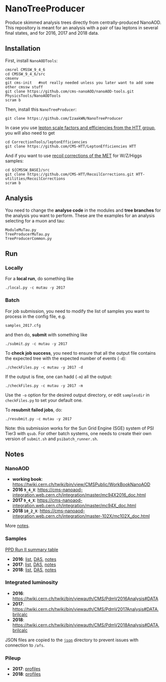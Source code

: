# NanoTreeProducer
Produce skimmed analysis trees directly from centrally-produced NanoAOD.
This repository is meant for an analysis with a pair of tau leptons in several final states, and for 2016, 2017 and 2018 data.


## Installation

First, install `NanoAODTools`:
```
cmsrel CMSSW_9_4_6
cd CMSSW_9_4_6/src
cmsenv
git cms-init   #not really needed unless you later want to add some other cmssw stuff
git clone https://github.com/cms-nanoAOD/nanoAOD-tools.git PhysicsTools/NanoAODTools
scram b
```

Then, install this `NanoTreeProducer`:
```
git clone https://github.com/IzaakWN/NanoTreeProducer
```

In case you use [lepton scale factors and efficiencies from the HTT group](https://github.com/CMS-HTT/LeptonEfficiencies), you will also need to get
```
cd CorrectionTools/leptonEfficiencies
git clone https://github.com/CMS-HTT/LeptonEfficiencies HTT
```

And if you want to use [recoil corrections of the MET](https://github.com/CMS-HTT/RecoilCorrections/blob/master/instructions.txt) for W/Z/Higgs samples:
```
cd ${CMSSW_BASE}/src
git clone https://github.com/CMS-HTT/RecoilCorrections.git HTT-utilities/RecoilCorrections 
scram b
```



## Analysis

You need to change the **analyse code** in the modules and **tree branches** for the analysis you want to perform.
These are the examples for an analysis selecting for a muon and tau:
```
ModuleMuTau.py
TreeProducerMuTau.py
TreeProducerCommon.py
```


## Run

### Locally
For a **local run**, do something like
```
./local.py -c mutau -y 2017
```


### Batch
For job submission, you need to modify the list of samples you want to process in the config file, e.g.
```
samples_2017.cfg
```
and then do, **submit** with something like
```
./submit.py -c mutau -y 2017
```
To **check job success**, you need to ensure that all the output file contains the expected tree with the expected number of events (`-d`):
```
./checkFiles.py -c mutau -y 2017 -d
```
If the output is fine, one can hadd (`-m`) all the output:
```
./checkFiles.py -c mutau -y 2017 -m
```
Use the `-o` option for the desired output directory, or edit `samplesdir` in `checkFiles.py` to set your default one.

To **resubmit failed jobs**, do:
```
./resubmit.py -c mutau -y 2017
```
Note: this submission works for the Sun Grid Engine (SGE) system of PSI Tier3 with `qsub`. For other batch systems, one needs to create their own version of `submit.sh` and `psibatch_runner.sh`.


## Notes

### NanoAOD

* **working book**: https://twiki.cern.ch/twiki/bin/view/CMSPublic/WorkBookNanoAOD
* **2016 `9_4_X`**: https://cms-nanoaod-integration.web.cern.ch/integration/master/mc94X2016_doc.html
* **2017 `9_4_X`**: https://cms-nanoaod-integration.web.cern.ch/integration/master/mc94X_doc.html
* **2018 `10_2_X`**: https://cms-nanoaod-integration.web.cern.ch/integration/master-102X/mc102X_doc.html

More [notes](https://www.evernote.com/l/Ac8PKYGpaJxJArj4eng5ed95_wvpzwSNTgc).

### Samples

[PPD Run II summary table](https://docs.google.com/presentation/d/1YTANRT_ZeL5VubnFq7lNGHKsiD7D3sDiOPNgXUYVI0I/edit#slide=id.g4dfd66f53d_1_7)
* **2016**: [list](https://github.com/IzaakWN/NanoTreeProducer/blob/master/samples_2016.cfg), [DAS](https://cmsweb.cern.ch/das/request?view=plain&limit=50&instance=prod%2Fglobal&input=dataset%3D%2F*%2FRunIISummer16NanoAODv4-PUMoriond17_Nano14Dec2018_102X_mcRun2_asymptotic*%2FNANOAODSIM), [notes](https://www.evernote.com/l/Ac9nVeF2tcdJI7R-is1KPT2Ukv7A260zNX0)
* **2017**: [list](https://github.com/IzaakWN/NanoTreeProducer/blob/master/samples_2017.cfg), [DAS](https://cmsweb.cern.ch/das/request?view=plain&limit=50&instance=prod%2Fglobal&input=dataset+dataset%3D%2F*%2F*94X*_realistic_v14*%2FNANOAOD*), [notes](https://www.evernote.com/l/Ac8WfL3Mzx1MrKdm1LfIOl-F-j7NeScPKxs)
* **2018**: [list](https://github.com/IzaakWN/NanoTreeProducer/blob/master/samples_2018.cfg), [DAS](https://cmsweb.cern.ch/das/request?view=plain&limit=50&instance=prod%2Fglobal&input=%2F*%2FRunIIAutumn18NanoAODv4-Nano14Dec2018*%2FNANOAODSIM), [notes](https://www.evernote.com/l/Ac9yyi7wtg9LaYgxOIz11jFyzLV0ztkemtE)

### Integrated luminosity

* **2016**: https://twiki.cern.ch/twiki/bin/viewauth/CMS/PdmV2016Analysis#DATA
* **2017**: https://twiki.cern.ch/twiki/bin/viewauth/CMS/PdmV2017Analysis#DATA, [brilcalc](https://ineuteli.web.cern.ch/ineuteli/lumi/2017/)
* **2018**: https://twiki.cern.ch/twiki/bin/viewauth/CMS/PdmV2018Analysis#DATA, [brilcalc](https://ineuteli.web.cern.ch/ineuteli/lumi/2018/)

JSON files are copied to the [`json`](https://github.com/IzaakWN/NanoTreeProducer/tree/master/json) directory to prevent issues with connection to `/afs`.

### Pileup 

* **2017**: [profiles](https://ineuteli.web.cern.ch/ineuteli/pileup/2017/)
* **2018**: [profiles](https://ineuteli.web.cern.ch/ineuteli/pileup/2018/)


